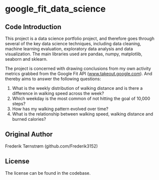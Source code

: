 # google_fit_data_science
## Code Introduction
This project is a data science portfolio project, and therefore goes through several of the key data science techniques, 
including data cleaning, machine learning evaluation, exploratory data analysis and data visualization. 
The main libraries used are pandas, numpy, matplotlib, seaborn and sklearn.

The project is concerned with drawing conclusions from my own activity metrics grabbed from the Google Fit API (www.takeout.google.com). 
And thereby aims to answer the following questions:
1. What is the weekly distribution of walking distance and is there a difference in walking speed across the week?
2. Which weekday is the most common of not hitting the goal of 10,000 steps?
3. How has my walking pattern evolved over time?
4. What is the relationship between walking speed, walking distance and burned calories?

## Original Author
Frederik Tørnstrøm (github.com/Frederik3152)

## License
The license can be found in the codebase. 